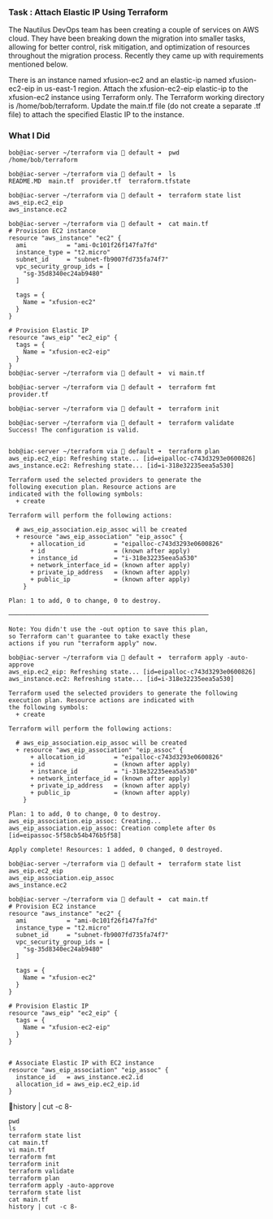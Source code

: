 ### Task : Attach Elastic IP Using Terraform

The Nautilus DevOps team has been creating a couple of services on AWS cloud. They have been breaking down the migration into smaller tasks, allowing for better control, risk mitigation, and optimization of resources throughout the migration process. Recently they came up with requirements mentioned below.

There is an instance named xfusion-ec2 and an elastic-ip named xfusion-ec2-eip in us-east-1 region. Attach the xfusion-ec2-eip elastic-ip to the xfusion-ec2 instance using Terraform only. The Terraform working directory is /home/bob/terraform. Update the main.tf file (do not create a separate .tf file) to attach the specified Elastic IP to the instance.


### What I Did

```
bob@iac-server ~/terraform via 💠 default ➜  pwd
/home/bob/terraform

bob@iac-server ~/terraform via 💠 default ➜  ls
README.MD  main.tf  provider.tf  terraform.tfstate

bob@iac-server ~/terraform via 💠 default ➜  terraform state list
aws_eip.ec2_eip
aws_instance.ec2

bob@iac-server ~/terraform via 💠 default ➜  cat main.tf 
# Provision EC2 instance
resource "aws_instance" "ec2" {
  ami           = "ami-0c101f26f147fa7fd"
  instance_type = "t2.micro"
  subnet_id     = "subnet-fb9007fd735fa74f7"
  vpc_security_group_ids = [
    "sg-35d8340ec24ab9480"
  ]

  tags = {
    Name = "xfusion-ec2"
  }
}

# Provision Elastic IP
resource "aws_eip" "ec2_eip" {
  tags = {
    Name = "xfusion-ec2-eip"
  }
}
bob@iac-server ~/terraform via 💠 default ➜  vi main.tf 
 
bob@iac-server ~/terraform via 💠 default ➜  terraform fmt
provider.tf

bob@iac-server ~/terraform via 💠 default ➜  terraform init

bob@iac-server ~/terraform via 💠 default ➜  terraform validate
Success! The configuration is valid.


bob@iac-server ~/terraform via 💠 default ➜  terraform plan
aws_eip.ec2_eip: Refreshing state... [id=eipalloc-c743d3293e0600826]
aws_instance.ec2: Refreshing state... [id=i-318e32235eea5a530]

Terraform used the selected providers to generate the
following execution plan. Resource actions are
indicated with the following symbols:
  + create

Terraform will perform the following actions:

  # aws_eip_association.eip_assoc will be created
  + resource "aws_eip_association" "eip_assoc" {
      + allocation_id        = "eipalloc-c743d3293e0600826"
      + id                   = (known after apply)
      + instance_id          = "i-318e32235eea5a530"
      + network_interface_id = (known after apply)
      + private_ip_address   = (known after apply)
      + public_ip            = (known after apply)
    }

Plan: 1 to add, 0 to change, 0 to destroy.

───────────────────────────────────────────────────────

Note: You didn't use the -out option to save this plan,
so Terraform can't guarantee to take exactly these
actions if you run "terraform apply" now.

bob@iac-server ~/terraform via 💠 default ➜  terraform apply -auto-approve
aws_eip.ec2_eip: Refreshing state... [id=eipalloc-c743d3293e0600826]
aws_instance.ec2: Refreshing state... [id=i-318e32235eea5a530]

Terraform used the selected providers to generate the following execution plan. Resource actions are indicated with
the following symbols:
  + create

Terraform will perform the following actions:

  # aws_eip_association.eip_assoc will be created
  + resource "aws_eip_association" "eip_assoc" {
      + allocation_id        = "eipalloc-c743d3293e0600826"
      + id                   = (known after apply)
      + instance_id          = "i-318e32235eea5a530"
      + network_interface_id = (known after apply)
      + private_ip_address   = (known after apply)
      + public_ip            = (known after apply)
    }

Plan: 1 to add, 0 to change, 0 to destroy.
aws_eip_association.eip_assoc: Creating...
aws_eip_association.eip_assoc: Creation complete after 0s [id=eipassoc-5f58cb54b476b5f58]

Apply complete! Resources: 1 added, 0 changed, 0 destroyed.

bob@iac-server ~/terraform via 💠 default ➜  terraform state list
aws_eip.ec2_eip
aws_eip_association.eip_assoc
aws_instance.ec2

bob@iac-server ~/terraform via 💠 default ➜  cat main.tf 
# Provision EC2 instance
resource "aws_instance" "ec2" {
  ami           = "ami-0c101f26f147fa7fd"
  instance_type = "t2.micro"
  subnet_id     = "subnet-fb9007fd735fa74f7"
  vpc_security_group_ids = [
    "sg-35d8340ec24ab9480"
  ]

  tags = {
    Name = "xfusion-ec2"
  }
}

# Provision Elastic IP
resource "aws_eip" "ec2_eip" {
  tags = {
    Name = "xfusion-ec2-eip"
  }
}


# Associate Elastic IP with EC2 instance
resource "aws_eip_association" "eip_assoc" {
  instance_id   = aws_instance.ec2.id
  allocation_id = aws_eip.ec2_eip.id
}
```

💠history | cut -c 8-
```
pwd
ls
terraform state list
cat main.tf 
vi main.tf 
terraform fmt
terraform init
terraform validate
terraform plan
terraform apply -auto-approve
terraform state list
cat main.tf 
history | cut -c 8-
```
